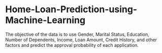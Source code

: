 # Home-Loan-Prediction-using-Machine-Learning
The objective of the data is to use Gender, Marital Status, Education, Number of Dependents, Income, Loan Amount, Credit History, and other factors and predict the approval probability of each application.
